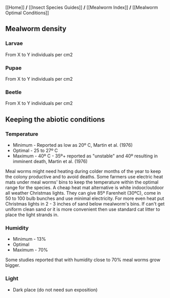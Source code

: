 [[Home]] **/** [[Insect Species Guides]] **/** [[Mealworm Index]] **/** [[Mealworm Optimal Conditions]]

## **Mealworm density**

### Larvae
From X to Y individuals per cm2
### Pupae
From X to Y individuals per cm2
### Beetle
From X to Y individuals per cm2

## **Keeping the abiotic conditions**
### Temperature
* Minimum - Reported as low as 20º C, Martin et al. (1976) 
* Optimal - 25 to 27º C
* Maximum - 40º C - 35º+ reported as "unstable" and 40º resulting in imminent death, Martin et al. (1976) 

Meal worms might need heating during colder months of the year to keep the colony productive and to avoid deaths. Some farmers use electric heat mats under meal worms' bins to keep the temperature within the optimal range for the species.
A cheap heat mat alternative is white indoor/outdoor all weather Christmas lights. They can give 85º Farenheit (30ºC), come in 50 to 100 bulb bunches and use minimal electricity.
For more even heat put Christmas lights in 2 - 3 inches of sand below mealworm's bins. If can't get uniform clean sand or it is more convenient then use standard cat litter to place the light strands in.

### Humidity
* Minimum - 13%
* Optimal
* Maximum - 70%

Some studies reported that with humidity close to 70% meal worms grow bigger.
### Light
* Dark place (do not need sun exposition)